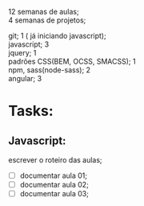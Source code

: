 12 semanas de  aulas;  
4 semanas de projetos;  
  
git; 1 ( já iniciando javascript);  
javascript; 3  
jquery; 1  
padrões CSS(BEM, OCSS, SMACSS); 1  
npm, sass(node-sass); 2  
angular; 3  

# Tasks:  
## Javascript:  
escrever o roteiro das aulas;  
- [ ] documentar aula 01;  
- [ ] documentar aula 02;  
- [ ] documentar aula 03;  